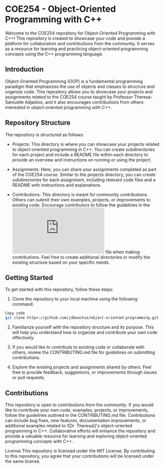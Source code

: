 # COE254 - Object-Oriented Programming with C++

Welcome to the COE254 repository for Object-Oriented Programming with C++! This repository is created to showcase your code and provide a platform for collaboration and contributions from the community. It serves as a resource for learning and practicing object-oriented programming concepts using the C++ programming language.

## Introduction

Object-Oriented Programming (OOP) is a fundamental programming paradigm that emphasizes the use of objects and classes to structure and organize code. This repository allows you to showcase your projects and assignments related to the COE254 course taught by Professor Theresa-Samuelle Adjaidoo, and it also encourages contributions from others interested in object-oriented programming with C++.

## Repository Structure

The repository is structured as follows:

* Projects: This directory is where you can showcase your projects related to object-oriented programming in C++. You can create subdirectories for each project and include a README file within each directory to provide an overview and instructions on running or using the project.

* Assignments: Here, you can share your assignments completed as part of the COE254 course. Similar to the projects directory, you can create subdirectories for each assignment, including relevant code files and a README with instructions and explanations.

* Contributions: This directory is meant for community contributions. Others can submit their own examples, projects, or improvements to existing code. Encourage contributors to follow the guidelines in the ![CONTRIBUTING.md](https://github.com/jdboachie/object-oriented-programming/blob/main/CONTRIBUTING.md) file when making contributions.
Feel free to create additional directories or modify the existing structure based on your specific needs.

## Getting Started
To get started with this repository, follow these steps:

1. Clone the repository to your local machine using the following command:

```bash
Copy code
git clone https://github.com/jdboachie/object-oriented-programming.git
```

2. Familiarize yourself with the repository structure and its purpose. This will help you understand how to organize and contribute your own code effectively.

3. If you would like to contribute to existing code or collaborate with others, review the CONTRIBUTING.md file for guidelines on submitting contributions.

4. Explore the existing projects and assignments shared by others. Feel free to provide feedback, suggestions, or improvements through issues or pull requests.

## Contributions

This repository is open to contributions from the community. If you would like to contribute your own code, examples, projects, or improvements, follow the guidelines outlined in the CONTRIBUTING.md file. Contributions can include bug fixes, new features, documentation improvements, or additional examples related to ![Dr. Theresa]('s object-oriented programming in C++.
Collaborative efforts will enhance the repository and provide a valuable resource for learning and exploring object-oriented programming concepts with C++.

License
This repository is licensed under the MIT License. By contributing to this repository, you agree that your contributions will be licensed under the same license.
